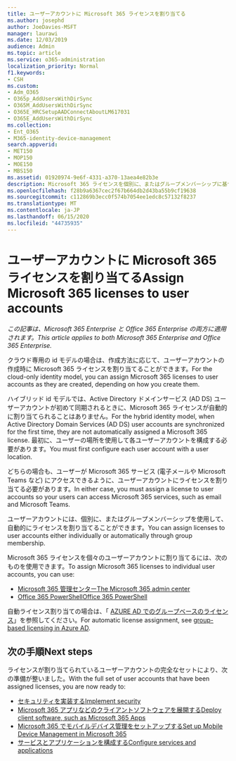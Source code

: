 ```yaml
---
title: ユーザーアカウントに Microsoft 365 ライセンスを割り当てる
ms.author: josephd
author: JoeDavies-MSFT
manager: laurawi
ms.date: 12/03/2019
audience: Admin
ms.topic: article
ms.service: o365-administration
localization_priority: Normal
f1.keywords:
- CSH
ms.custom:
- Adm_O365
- O365p_AddUsersWithDirSync
- O365M_AddUsersWithDirSync
- O365E_HRCSetupAADConnectAboutLM617031
- O365E_AddUsersWithDirSync
ms.collection:
- Ent_O365
- M365-identity-device-management
search.appverid:
- MET150
- MOP150
- MOE150
- MBS150
ms.assetid: 01920974-9e6f-4331-a370-13aea4e82b3e
description: Microsoft 365 ライセンスを個別に、またはグループメンバーシップに基づいてユーザーアカウントに割り当てる方法について説明します。
ms.openlocfilehash: f28b9a6367cec2f67b664db2d43ba55b9cf19638
ms.sourcegitcommit: c112869b3ecc0f574b7054ee1edc8c57132f8237
ms.translationtype: MT
ms.contentlocale: ja-JP
ms.lasthandoff: 06/15/2020
ms.locfileid: "44735935"
---
```

# <a name="assign-microsoft-365-licenses-to-user-accounts"></a><span data-ttu-id="70362-103">ユーザーアカウントに Microsoft 365 ライセンスを割り当てる</span><span class="sxs-lookup"><span data-stu-id="70362-103">Assign Microsoft 365 licenses to user accounts</span></span>

<span data-ttu-id="70362-104">*この記事は、Microsoft 365 Enterprise と Office 365 Enterprise の両方に適用されます。*</span><span class="sxs-lookup"><span data-stu-id="70362-104">*This article applies to both Microsoft 365 Enterprise and Office 365 Enterprise.*</span></span>

<span data-ttu-id="70362-105">クラウド専用の id モデルの場合は、作成方法に応じて、ユーザーアカウントの作成時に Microsoft 365 ライセンスを割り当てることができます。</span><span class="sxs-lookup"><span data-stu-id="70362-105">For the cloud-only identity model, you can assign Microsoft 365 licenses to user accounts as they are created, depending on how you create them.</span></span>

<span data-ttu-id="70362-106">ハイブリッド id モデルでは、Active Directory ドメインサービス (AD DS) ユーザーアカウントが初めて同期されるときに、Microsoft 365 ライセンスが自動的に割り当てられることはありません。</span><span class="sxs-lookup"><span data-stu-id="70362-106">For the hybrid identity model, when Active Directory Domain Services (AD DS) user accounts are synchronized for the first time, they are not automatically assigned a Microsoft 365 license.</span></span> <span data-ttu-id="70362-107">最初に、ユーザーの場所を使用して各ユーザーアカウントを構成する必要があります。</span><span class="sxs-lookup"><span data-stu-id="70362-107">You must first configure each user account with a user location.</span></span>

<span data-ttu-id="70362-108">どちらの場合も、ユーザーが Microsoft 365 サービス (電子メールや Microsoft Teams など) にアクセスできるように、ユーザーアカウントにライセンスを割り当てる必要があります。</span><span class="sxs-lookup"><span data-stu-id="70362-108">In either case, you must assign a license to user accounts so your users can access Microsoft 365 services, such as email and Microsoft Teams.</span></span>

<span data-ttu-id="70362-109">ユーザーアカウントには、個別に、またはグループメンバーシップを使用して、自動的にライセンスを割り当てることができます。</span><span class="sxs-lookup"><span data-stu-id="70362-109">You can assign licenses to user accounts either individually or automatically through group membership.</span></span>

<span data-ttu-id="70362-110">Microsoft 365 ライセンスを個々のユーザーアカウントに割り当てるには、次のものを使用できます。</span><span class="sxs-lookup"><span data-stu-id="70362-110">To assign Microsoft 365 licenses to individual user accounts, you can use:</span></span>

- [<span data-ttu-id="70362-111">Microsoft 365 管理センター</span><span class="sxs-lookup"><span data-stu-id="70362-111">The Microsoft 365 admin center</span></span>](https://docs.microsoft.com/microsoft-365/admin/manage/assign-licenses-to-users)
- [<span data-ttu-id="70362-112">Office 365 PowerShell</span><span class="sxs-lookup"><span data-stu-id="70362-112">Office 365 PowerShell</span></span>](https://docs.microsoft.com/office365/enterprise/powershell/assign-licenses-to-user-accounts-with-office-365-powershell)

<span data-ttu-id="70362-113">自動ライセンス割り当ての場合は、「 [AZURE AD でのグループベースのライセンス](https://docs.microsoft.com/azure/active-directory/fundamentals/active-directory-licensing-whatis-azure-portal)」を参照してください。</span><span class="sxs-lookup"><span data-stu-id="70362-113">For automatic license assignment, see [group-based licensing in Azure AD](https://docs.microsoft.com/azure/active-directory/fundamentals/active-directory-licensing-whatis-azure-portal).</span></span>

## <a name="next-steps"></a><span data-ttu-id="70362-114">次の手順</span><span class="sxs-lookup"><span data-stu-id="70362-114">Next steps</span></span>

<span data-ttu-id="70362-115">ライセンスが割り当てられているユーザーアカウントの完全なセットにより、次の準備が整いました。</span><span class="sxs-lookup"><span data-stu-id="70362-115">With the full set of user accounts that have been assigned licenses, you are now ready to:</span></span>

- [<span data-ttu-id="70362-116">セキュリティを実装する</span><span class="sxs-lookup"><span data-stu-id="70362-116">Implement security</span></span>](https://docs.microsoft.com/microsoft-365/security/office-365-security/security-roadmap)
- [<span data-ttu-id="70362-117">Microsoft 365 アプリなどのクライアントソフトウェアを展開する</span><span class="sxs-lookup"><span data-stu-id="70362-117">Deploy client software, such as Microsoft 365 Apps</span></span>](https://docs.microsoft.com/DeployOffice/deployment-guide-microsoft-365-apps)
- [<span data-ttu-id="70362-118">Microsoft 365 でモバイルデバイス管理をセットアップする</span><span class="sxs-lookup"><span data-stu-id="70362-118">Set up Mobile Device Management in Microsoft 365</span></span>](https://support.office.com/article/set-up-mobile-device-management-mdm-in-office-365-dd892318-bc44-4eb1-af00-9db5430be3cd)
- [<span data-ttu-id="70362-119">サービスとアプリケーションを構成する</span><span class="sxs-lookup"><span data-stu-id="70362-119">Configure services and applications</span></span>](configure-services-and-applications.md)
